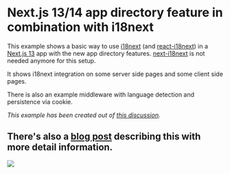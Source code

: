 # Next.js 13/14 app directory feature in combination with i18next

This example shows a basic way to use [i18next](https://www.i18next.com) (and [react-i18next](https://react.i18next.com)) in a [Next.js 13](https://beta.nextjs.org/) app with the new app directory features.
[next-i18next](https://next.i18next.com) is not needed anymore for this setup.

It shows i18next integration on some server side pages and some client side pages.

There is also an example middleware with language detection and persistence via cookie.

*This example has been created out of [this discussion](https://github.com/i18next/next-i18next/discussions/1993).*

## There's also a [blog post](https://locize.com/blog/next-app-dir-i18n) describing this with more detail information.

[![](https://locize.com/blog/next-app-dir-i18n/next-app-dir-i18n.jpg)](https://locize.com/blog/next-app-dir-i18n)
